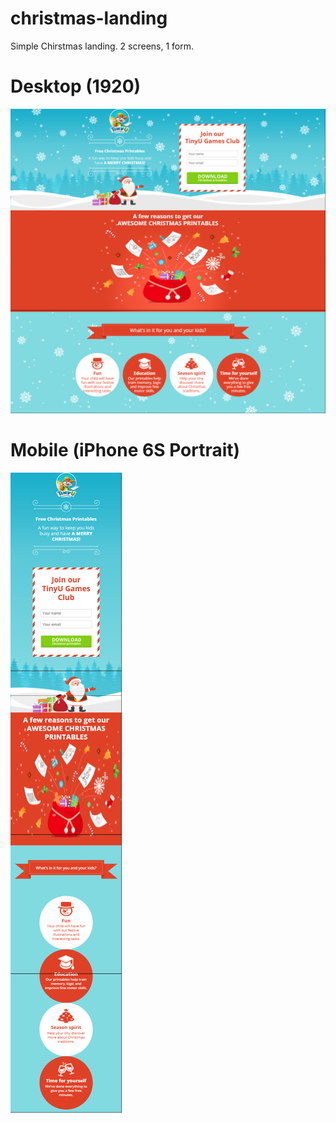 # christmas-landing

Simple Chirstmas landing. 2 screens, 1 form.

# Desktop (1920)
![graph](/images/pc.png)

# Mobile (iPhone 6S Portrait)

![graph](/images/mobile.png)
